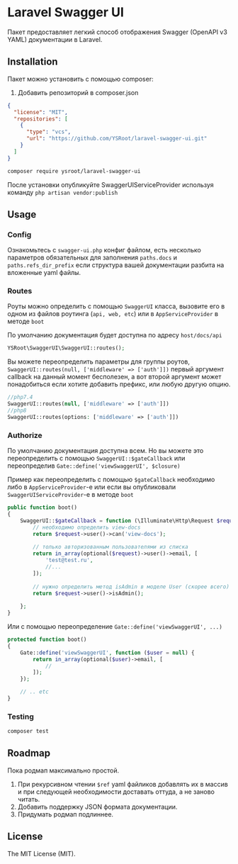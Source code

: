 # Laravel Swagger UI
Пакет предоставляет легкий способ отображения Swagger (OpenAPI v3 YAML) документации в Laravel.

## Installation

Пакет можно установить с помощью composer:

1. Добавить репозиторий в composer.json
```json
{
  "license": "MIT",
  "repositories": [
    {
      "type": "vcs",
      "url": "https://github.com/YSRoot/laravel-swagger-ui.git"
    }
  ]
}
```

```bash
composer require ysroot/laravel-swagger-ui
```

После установки опубликуйте SwaggerUIServiceProvider используя команду `php artisan vendor:publish`

## Usage

### Config
Ознакомьтесь с `swagger-ui.php` конфиг файлом, есть несколько параметров обязательных для заполнения `paths.docs` и `paths.refs_dir_prefix` если структура вашей документации разбита на вложенные yaml файлы.

### Routes
Роуты можно определить с помощью `SwaggerUI` класса, вызовите его в одном из файлов роутинга (`api, web, etc`) или в `AppServiceProvider` в методе `boot`

По умолчанию документация будет доступна по адресу `host/docs/api`

```php
YSRoot\SwaggerUI\SwaggerUI::routes();
```
Вы можете переопределить параметры для группы роутов, `SwaggerUI::routes(null, ['middleware' => ['auth']])` первый аргумент callback на данный момент бесполезен, а вот второй аргумент может понадобиться если хотите добавить префикс, или любую другую опцию.

```php
//php7.4
SwaggerUI::routes(null, ['middleware' => ['auth']])
//php8
SwaggerUI::routes(options: ['middleware' => ['auth']])
```

### Authorize
По умолчанию документация доступна всем. Но вы можете это переопределить с помощью `SwaggerUI::$gateCallback` или переопределив `Gate::define('viewSwaggerUI', $closure)`

Пример как переопределить с помощью `$gateCallback` необходимо либо в `AppServiceProvider`-е или если вы опубликовали `SwaggerUIServiceProvider`-е в методе `boot` 
```php
public function boot()
{
    SwaggerUI::$gateCallback = function (\Illuminate\Http\Request $request) {
        // необходимо определить view-docs
        return $request->user()->can('view-docs');
    
        // только авторизованным пользователями из списка
        return in_array(optional($request)->user()->email, [
            'test@test.ru',
            //... 
        ]);
    
        // нужно определить метод isAdmin в моделе User (скорее всего)
        return $request->user()->isAdmin();
    
    };
}
```

 Или с помощью переопределение `Gate::define('viewSwaggerUI', ...)`
```php
protected function boot()
{
    Gate::define('viewSwaggerUI', function ($user = null) {
        return in_array(optional($user)->email, [
            //
        ]);
    });

    // .. etc
}
```

### Testing

``` bash
composer test
```

## Roadmap
Пока родмап максимально простой.
1. При рекурсивном чтении `$ref` yaml файликов добавлять их в массив и при следующей необходимости доставать оттуда, а не заново читать.
2. Добавить поддержку JSON формата документации.
3. Придумать родмап подлиннее.

## License

The MIT License (MIT).